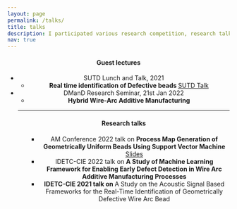 ```yaml
---
layout: page
permalink: /talks/
title: talks
description: I participated various research competition, research talks and Guest lectures.
nav: true
---
```


<div class = "post">
    <header class = "post-header"> 
        <h4 class="post-title">Guest lectures</h4>
        <ul class="list-group">
            <li class="list-group-item list-group-item-action list-group-item-secondary"> SUTD Lunch and Talk, 2021
                <ul>
                    <li> <b> Real time identification of Defective beads </b>  <a href="/nowrinsurovi/assets/pdf/guest_lecture.pptx">SUTD Talk</a>  </li>
                    <!-- <li> <b> Practical machine learning using Amazon Sagemaker services</b> (<a href="#">Slides</a>) </li>-->
                </ul>
            </li>
            <li class="list-group-item list-group-item-action list-group-item-secondary"> DManD Research Seminar, 21st Jan 2022
                <ul>
                    <li> <b> Hybrid Wire-Arc Additive Manufacturing</b> </li>
                 </ul>
            </li>
            <!--<li class="list-group-item list-group-item-action list-group-item-secondary"> Information visualisation (CS5246), 2018
                <ul> 
                    <li> <b>Graph and Hypergraph visualisation</b>. (<a href="{{ '/assets/pdf/viz_talk.pdf' | relative_url }}">Slides</a>)</li>
                </ul>
            </li> 
            </ul> -->
 
<hr>
<div class = "post">
    <header class = "post-header"> 
        <h4 class="post-title">Research talks</h4>
        <ul class="list-group">
			<ul class="list-group">
            <li class="list-group-item list-group-item-action list-group-item-secondary"> AM Conference 2022 talk on <b>Process Map Generation of Geometrically Uniform Beads Using Support Vector Machine</b> <a href="/nowrinsurovi/assets/pdf/AM_con.pdf">Slides</a></li>
            <li class="list-group-item list-group-item-action list-group-item-secondary"> IDETC-CIE 2022 talk on <b>A Study of Machine Learning Framework for Enabling Early Defect Detection in Wire Arc Additive Manufacturing Processes</li>
            <li class="list-group-item list-group-item-action list-group-item-secondary"> IDETC-CIE 2021 talk on </b> A Study on the Acoustic Signal Based Frameworks for the Real-Time Identification of Geometrically Defective Wire Arc Bead</b> </li>
        </ul>
    </header>
</div>        

